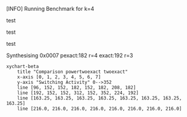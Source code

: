 [INFO] Running Benchmark for k=4

test

test

test

Synthesising 0x0007 pexact:182 r=4 exact:192 r=3

```mermaid
xychart-beta
    title "Comparison powertwoexact twoexact"
    x-axis [0, 1, 2, 3, 4, 5, 6, 7]
    y-axis "Switching Activity" 0-->352
    line [96, 152, 152, 182, 152, 182, 208, 182]
    line [192, 152, 152, 312, 152, 352, 224, 192]
    line [163.25, 163.25, 163.25, 163.25, 163.25, 163.25, 163.25, 163.25]
    line [216.0, 216.0, 216.0, 216.0, 216.0, 216.0, 216.0, 216.0]
```
